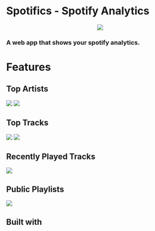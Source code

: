 # Spotifics - Spotify Analytics
<p align="center">
  <img src="https://github.com/jonwk/spotify-analytics/blob/master/media/README_Pictures/Readme%20main%20thumbnail.png?raw=true" />
 </p>
 
### A web app that shows your spotify analytics.

# Features
## Top Artists
<p>
  <img src="https://github.com/jonwk/spotify-analytics/blob/master/media/README_Pictures/Top%20Artists%20Expand.png?raw=true" />
   <img src="https://github.com/jonwk/spotify-analytics/blob/master/media/README_Pictures/Top%20Artists%20Expand%20More%20Time.png?raw=true" />
</p>

## Top Tracks
<p>
  <img src="https://github.com/jonwk/spotify-analytics/blob/master/media/README_Pictures/Top%20Tracks%20Expand.png?raw=true" />
   <img src="https://github.com/jonwk/spotify-analytics/blob/master/media/README_Pictures/Top%20Tracks%20Expand%20More%20Time.png?raw=true" />
</p>

## Recently Played Tracks
<p>
  <img src="https://github.com/jonwk/spotify-analytics/blob/master/media/README_Pictures/Recently%20Played%20Expand.png?raw=true" />
</p>

## Public Playlists
<p>
  <img src="https://github.com/jonwk/spotify-analytics/blob/master/media/README_Pictures/Playlists%20Expand.png?raw=true" />
</p>

## Built with

